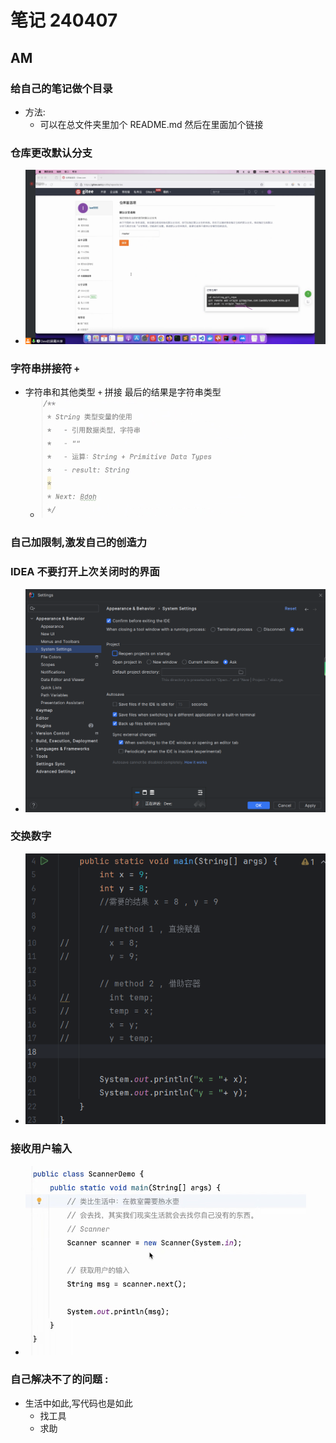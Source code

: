 # 笔记 240407

## AM

### 给自己的笔记做个目录
 - 方法:
   - 可以在总文件夹里加个 README.md 然后在里面加个链接 

### 仓库更改默认分支
 - ![img.png](img.png)

### 字符串拼接符 `+`
 - 字符串和其他类型 `+` 拼接 最后的结果是字符串类型
   - ![img_1.png](img_1.png)

### 自己加限制,激发自己的创造力

### IDEA 不要打开上次关闭时的界面
 - ![img_2.png](img_2.png)

### 交换数字
- ![img_3.png](img_3.png)


### 接收用户输入
- ![img_4.png](img_4.png)



### 自己解决不了的问题 :
- 生活中如此,写代码也是如此
  - 找工具
  - 求助



